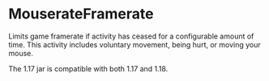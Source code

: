 # MouserateFramerate

Limits game framerate if activity has ceased for a configurable amount of time. This activity includes voluntary movement, being hurt, or moving your mouse.

The 1.17 jar is compatible with both 1.17 and 1.18.
